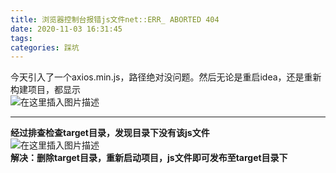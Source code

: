 ```yaml
---
title: 浏览器控制台报错js文件net::ERR_ ABORTED 404
date: 2020-11-03 16:31:45
tags: 
categories: 踩坑
---
```


<!--more-->

今天引入了一个axios.min.js，路径绝对没问题。然后无论是重启idea，还是重新构建项目，都显示  
![在这里插入图片描述](https://img-blog.csdnimg.cn/2020110316303769.png#pic_center)

---

**经过排查检查target目录，发现目录下没有该js文件**  
![在这里插入图片描述](https://img-blog.csdnimg.cn/20201103163126127.png?x-oss-process=image/watermark,type_ZmFuZ3poZW5naGVpdGk,shadow_10,text_aHR0cHM6Ly9ibG9nLmNzZG4ubmV0L3FxXzIxMDQwNTU5,size_16,color_FFFFFF,t_70#pic_center)  
**解决：删除target目录，重新启动项目，js文件即可发布至target目录下**
